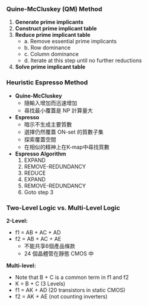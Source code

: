 ### Quine-McCluskey (QM) Method
1. **Generate prime implicants**
2. **Construct prime implicant table**
3. **Reduce prime implicant table**
    - a. Remove essential prime implicants
    - b. Row dominance
    - c. Column dominance
    - d. Iterate at this step until no further reductions
4. **Solve prime implicant table**

### Heuristic Espresso Method
- **Quine-McCluskey**
    - 隨輸入增加而迅速增加
    - 尋找最小覆蓋是 NP 計算量大
- **Espresso**
    - 暗示不生成主要質數
    - 選擇仍然覆蓋 ON-set 的質數子集
    - 探索覆蓋空間
    - 在相似的精神上在K-map中尋找質數
- **Espresso Algorithm**
    1. EXPAND 
    2. REMOVE-REDUNDANCY
    3. REDUCE
    4. EXPAND
    5. REMOVE-REDUNDANCY
    6. Goto step 3

### Two-Level Logic vs. Multi-Level Logic
**2-Level:**
- f1 = AB + AC + AD
- f2 = AB + AC + AE
    - 不能共享6個產品條款
    - 24 個晶體管在靜態 CMOS 中

**Multi-level:**
- Note that B + C is a common term in f1 and f2
- K = B + C   (3 Levels)
- f1 = AK + AD    (20 transistors in static CMOS)
- f2 = AK + AE    (not counting inverters)


